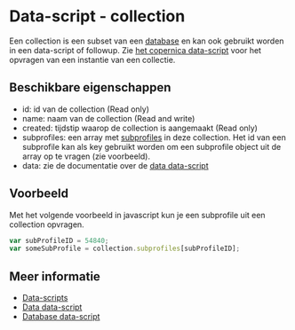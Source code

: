 #  Data-script - collection

Een collection is een subset van een [database](./followups-scripting-database) en kan ook gebruikt worden 
in een data-script of followup. Zie [het copernica data-script](./followups-scripting-copernica) voor het
opvragen van een instantie van een collectie.

## Beschikbare eigenschappen

* id: 			id van de collection (Read only)
* name: 		naam van de collection (Read and write)
* created: 		tijdstip waarop de collection is aangemaakt (Read only)
* subprofiles: 	een array met [subprofiles](./followups-scripting-data) in deze collection. Het id van een subprofile kan als key gebruikt worden om een subprofile object uit de array op te vragen (zie voorbeeld).
* data: 		zie de documentatie over de [data data-script](./followups-scripting-data)

## Voorbeeld

Met het volgende voorbeeld in javascript kun je een subprofile uit een 
collection opvragen.

```javascript
var subProfileID = 54840;
var someSubProfile = collection.subprofiles[subProfileID];
```

## Meer informatie
* [Data-scripts](./followups-scripting)
* [Data data-script](./followups-scripting-data)
* [Database data-script](./followups-scripting-database)
